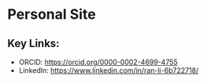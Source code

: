 # Personal Site

## Key Links:

- ORCID: https://orcid.org/0000-0002-4699-4755
- LinkedIn: https://www.linkedin.com/in/ran-li-6b722718/

